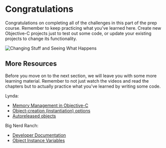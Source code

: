 # Congratulations

Congratulations on completing all of the challenges in this part of the prep course. Remember to keep practicing what you've learned here. Create new Objective-C projects just to test out some code, or update your existing projects to change its functionality. 

![Changing Stuff and Seeing What Happens](http://i.imgur.com/AwYW1jY.jpg)

## More Resources

Before you move on to the next section, we will leave you with some more learning material. Remember to not just watch the videos and read the chapters but to actually practice what you've learned by writing some code. 

Lynda:

* [Memory Management in Objective-C](https://www.lynda.com/Objective-C-tutorials/Memory-management-Objective-C/143328/156995-4.html?srchtrk=index%3a8%0alinktypeid%3a2%0aq%3aobjective+c%0apage%3a1%0as%3arelevance%0asa%3atrue%0aproducttypeid%3a2)
* [Object-creation (instantiation) options](https://www.lynda.com/Objective-C-tutorials/Object-creation-instantiation-options/143328/156996-4.html?srchtrk=index%3a8%0alinktypeid%3a2%0aq%3aobjective+c%0apage%3a1%0as%3arelevance%0asa%3atrue%0aproducttypeid%3a2)
* [Autoreleased objects](https://www.lynda.com/Objective-C-tutorials/Autoreleased-objects/143328/156997-4.html?srchtrk=index%3a8%0alinktypeid%3a2%0aq%3aobjective+c%0apage%3a1%0as%3arelevance%0asa%3atrue%0aproducttypeid%3a2)

Big Nerd Ranch:

* [Developer Documentation](https://books.google.ca/books?id=yxwiAgAAQBAJ&q=NSArray#v=snippet&q=Developer%20Documentation&f=false)
* [Object Instance Variables](https://books.google.ca/books?id=yxwiAgAAQBAJ&q=NSArray#v=snippet&q=Object%20Instance%20Variables&f=false)



